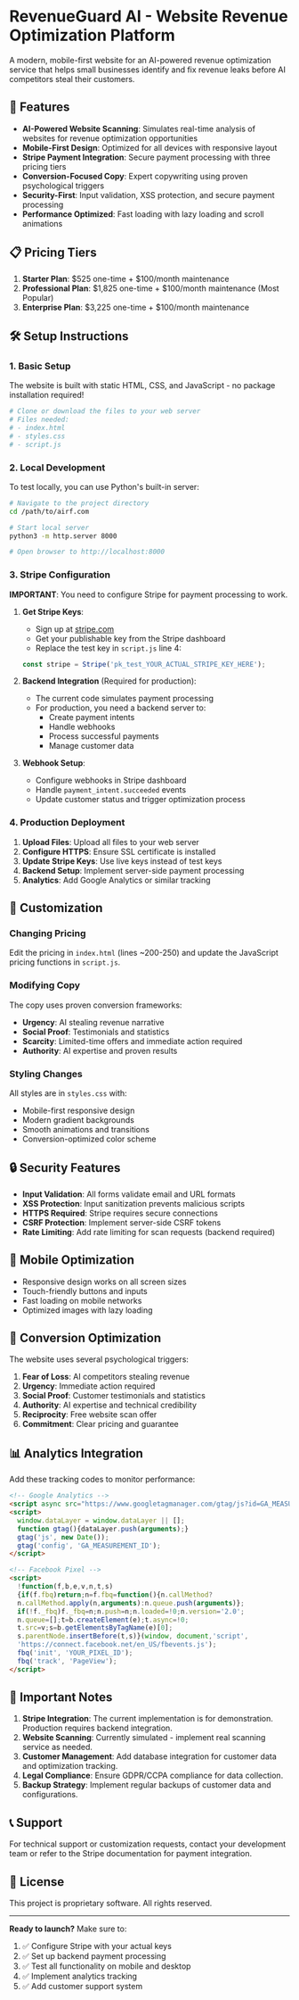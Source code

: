 # RevenueGuard AI - Website Revenue Optimization Platform

A modern, mobile-first website for an AI-powered revenue optimization service that helps small businesses identify and fix revenue leaks before AI competitors steal their customers.

## 🚀 Features

- **AI-Powered Website Scanning**: Simulates real-time analysis of websites for revenue optimization opportunities
- **Mobile-First Design**: Optimized for all devices with responsive layout
- **Stripe Payment Integration**: Secure payment processing with three pricing tiers
- **Conversion-Focused Copy**: Expert copywriting using proven psychological triggers
- **Security-First**: Input validation, XSS protection, and secure payment processing
- **Performance Optimized**: Fast loading with lazy loading and scroll animations

## 📋 Pricing Tiers

1. **Starter Plan**: $525 one-time + $100/month maintenance
2. **Professional Plan**: $1,825 one-time + $100/month maintenance (Most Popular)
3. **Enterprise Plan**: $3,225 one-time + $100/month maintenance

## 🛠️ Setup Instructions

### 1. Basic Setup
The website is built with static HTML, CSS, and JavaScript - no package installation required!

```bash
# Clone or download the files to your web server
# Files needed:
# - index.html
# - styles.css
# - script.js
```

### 2. Local Development
To test locally, you can use Python's built-in server:

```bash
# Navigate to the project directory
cd /path/to/airf.com

# Start local server
python3 -m http.server 8000

# Open browser to http://localhost:8000
```

### 3. Stripe Configuration

**IMPORTANT**: You need to configure Stripe for payment processing to work.

1. **Get Stripe Keys**:
   - Sign up at [stripe.com](https://stripe.com)
   - Get your publishable key from the Stripe dashboard
   - Replace the test key in `script.js` line 4:
   ```javascript
   const stripe = Stripe('pk_test_YOUR_ACTUAL_STRIPE_KEY_HERE');
   ```

2. **Backend Integration** (Required for production):
   - The current code simulates payment processing
   - For production, you need a backend server to:
     - Create payment intents
     - Handle webhooks
     - Process successful payments
     - Manage customer data

3. **Webhook Setup**:
   - Configure webhooks in Stripe dashboard
   - Handle `payment_intent.succeeded` events
   - Update customer status and trigger optimization process

### 4. Production Deployment

1. **Upload Files**: Upload all files to your web server
2. **Configure HTTPS**: Ensure SSL certificate is installed
3. **Update Stripe Keys**: Use live keys instead of test keys
4. **Backend Setup**: Implement server-side payment processing
5. **Analytics**: Add Google Analytics or similar tracking

## 🔧 Customization

### Changing Pricing
Edit the pricing in `index.html` (lines ~200-250) and update the JavaScript pricing functions in `script.js`.

### Modifying Copy
The copy uses proven conversion frameworks:
- **Urgency**: AI stealing revenue narrative
- **Social Proof**: Testimonials and statistics
- **Scarcity**: Limited-time offers and immediate action required
- **Authority**: AI expertise and proven results

### Styling Changes
All styles are in `styles.css` with:
- Mobile-first responsive design
- Modern gradient backgrounds
- Smooth animations and transitions
- Conversion-optimized color scheme

## 🔒 Security Features

- **Input Validation**: All forms validate email and URL formats
- **XSS Protection**: Input sanitization prevents malicious scripts
- **HTTPS Required**: Stripe requires secure connections
- **CSRF Protection**: Implement server-side CSRF tokens
- **Rate Limiting**: Add rate limiting for scan requests (backend required)

## 📱 Mobile Optimization

- Responsive design works on all screen sizes
- Touch-friendly buttons and inputs
- Fast loading on mobile networks
- Optimized images with lazy loading

## 🎯 Conversion Optimization

The website uses several psychological triggers:

1. **Fear of Loss**: AI competitors stealing revenue
2. **Urgency**: Immediate action required
3. **Social Proof**: Customer testimonials and statistics
4. **Authority**: AI expertise and technical credibility
5. **Reciprocity**: Free website scan offer
6. **Commitment**: Clear pricing and guarantee

## 📊 Analytics Integration

Add these tracking codes to monitor performance:

```html
<!-- Google Analytics -->
<script async src="https://www.googletagmanager.com/gtag/js?id=GA_MEASUREMENT_ID"></script>
<script>
  window.dataLayer = window.dataLayer || [];
  function gtag(){dataLayer.push(arguments);}
  gtag('js', new Date());
  gtag('config', 'GA_MEASUREMENT_ID');
</script>

<!-- Facebook Pixel -->
<script>
  !function(f,b,e,v,n,t,s)
  {if(f.fbq)return;n=f.fbq=function(){n.callMethod?
  n.callMethod.apply(n,arguments):n.queue.push(arguments)};
  if(!f._fbq)f._fbq=n;n.push=n;n.loaded=!0;n.version='2.0';
  n.queue=[];t=b.createElement(e);t.async=!0;
  t.src=v;s=b.getElementsByTagName(e)[0];
  s.parentNode.insertBefore(t,s)}(window, document,'script',
  'https://connect.facebook.net/en_US/fbevents.js');
  fbq('init', 'YOUR_PIXEL_ID');
  fbq('track', 'PageView');
</script>
```

## 🚨 Important Notes

1. **Stripe Integration**: The current implementation is for demonstration. Production requires backend integration.
2. **Website Scanning**: Currently simulated - implement real scanning service as needed.
3. **Customer Management**: Add database integration for customer data and optimization tracking.
4. **Legal Compliance**: Ensure GDPR/CCPA compliance for data collection.
5. **Backup Strategy**: Implement regular backups of customer data and configurations.

## 📞 Support

For technical support or customization requests, contact your development team or refer to the Stripe documentation for payment integration.

## 📄 License

This project is proprietary software. All rights reserved.

---

**Ready to launch?** Make sure to:
1. ✅ Configure Stripe with your actual keys
2. ✅ Set up backend payment processing
3. ✅ Test all functionality on mobile and desktop
4. ✅ Implement analytics tracking
5. ✅ Add customer support system
